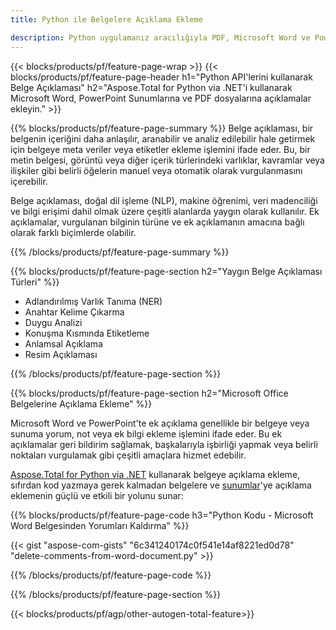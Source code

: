 ```yaml
---
title: Python ile Belgelere Açıklama Ekleme 

description: Python uygulamanız aracılığıyla PDF, Microsoft Word ve PowerPoint Sunumlarına açıklama ekleyin. Açıklamaları kolaylıkla temizleyin.
---
```


{{< blocks/products/pf/feature-page-wrap >}}
{{< blocks/products/pf/feature-page-header h1="Python API'lerini kullanarak Belge Açıklaması" h2="Aspose.Total for Python via .NET'i kullanarak Microsoft Word, PowerPoint Sunumlarına ve PDF dosyalarına açıklamalar ekleyin." >}}

{{% blocks/products/pf/feature-page-summary %}}
Belge açıklaması, bir belgenin içeriğini daha anlaşılır, aranabilir ve analiz edilebilir hale getirmek için belgeye meta veriler veya etiketler ekleme işlemini ifade eder. Bu, bir metin belgesi, görüntü veya diğer içerik türlerindeki varlıklar, kavramlar veya ilişkiler gibi belirli öğelerin manuel veya otomatik olarak vurgulanmasını içerebilir.<br />

Belge açıklaması, doğal dil işleme (NLP), makine öğrenimi, veri madenciliği ve bilgi erişimi dahil olmak üzere çeşitli alanlarda yaygın olarak kullanılır. Ek açıklamalar, vurgulanan bilginin türüne ve ek açıklamanın amacına bağlı olarak farklı biçimlerde olabilir.

{{% /blocks/products/pf/feature-page-summary  %}}

{{% blocks/products/pf/feature-page-section  h2="Yaygın Belge Açıklaması Türleri" %}}

- Adlandırılmış Varlık Tanıma (NER)
- Anahtar Kelime Çıkarma
- Duygu Analizi
- Konuşma Kısmında Etiketleme
- Anlamsal Açıklama
- Resim Açıklaması

{{% /blocks/products/pf/feature-page-section %}}

{{% blocks/products/pf/feature-page-section  h2="Microsoft Office Belgelerine Açıklama Ekleme" %}}


Microsoft Word ve PowerPoint'te ek açıklama genellikle bir belgeye veya sunuma yorum, not veya ek bilgi ekleme işlemini ifade eder. Bu ek açıklamalar geri bildirim sağlamak, başkalarıyla işbirliği yapmak veya belirli noktaları vurgulamak gibi çeşitli amaçlara hizmet edebilir.   <br />

[Aspose.Total for Python via .NET](https://products.aspose.com/total/python-net/) kullanarak belgeye açıklama ekleme, sıfırdan kod yazmaya gerek kalmadan belgelere ve [sunumlar](https://products.aspose.com/total/tr/python-net/annotate/powerpoint/)'ye açıklama eklemenin güçlü ve etkili bir yolunu sunar:<br />

{{% blocks/products/pf/feature-page-code h3="Python Kodu - Microsoft Word Belgesinden Yorumları Kaldırma" %}}

{{< gist "aspose-com-gists" "6c341240174c0f541e14af8221ed0d78" "delete-comments-from-word-document.py" >}}

{{% /blocks/products/pf/feature-page-code  %}}

{{% /blocks/products/pf/feature-page-section %}}

{{< blocks/products/pf/agp/other-autogen-total-feature>}}